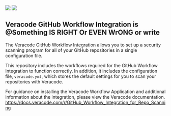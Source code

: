 <img src="imgs/vclogo-light-mode.png#gh-light-mode-only">
<img src="imgs/vclogo-dark-mode.png#gh-dark-mode-only">

## Veracode GitHub Workflow Integration is @Something IS RIGHT Or EVEN WrONG or write 

The Veracode GitHub Workflow Integration allows you to set up a security scanning program for all of your GitHub repositories in a single configuration file.

This repository includes the workflows required for the GitHub Workflow Integration to function correctly. In addition, it includes the configuration file, `veracode.yml`, which stores the default settings for you to scan your repositories with Veracode.

For guidance on installing the Veracode Workflow Application and additional information about the integration, please view the Veracode documentation.
https://docs.veracode.com/r/GitHub_Workflow_Integration_for_Repo_Scanning
